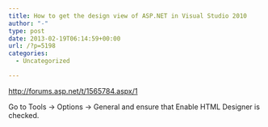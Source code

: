 ```yaml
---
title: How to get the design view of ASP.NET in Visual Studio 2010
author: "-"
type: post
date: 2013-02-19T06:14:59+00:00
url: /?p=5198
categories:
  - Uncategorized

---
```

http://forums.asp.net/t/1565784.aspx/1

Go to Tools -> Options -> General and ensure that Enable HTML Designer is checked.